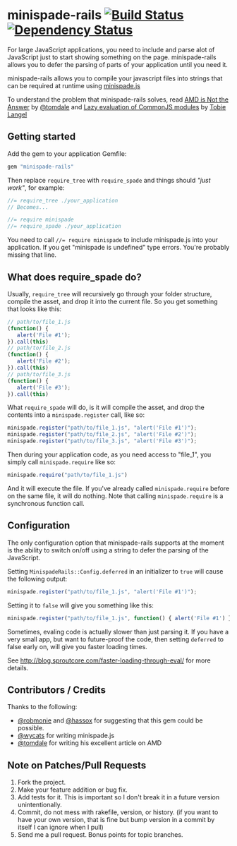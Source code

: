 # minispade-rails  [![Build Status](https://secure.travis-ci.org/keithpitt/minispade-rails.png)](http://travis-ci.org/keithpitt/minispade-rails) [![Dependency Status](https://gemnasium.com/keithpitt/minispade-rails.png)](https://gemnasium.com/keithpitt/minispade-rails)

For large JavaScript applications, you need to include and parse alot of JavaScript just to start showing something on the page. minispade-rails allows you to defer the parsing of parts of your application until you need it.

minispade-rails allows you to compile your javascript files into strings that can be required at runtime using [minispade.js](https://github.com/wycats/minispade)

To understand the problem that minispade-rails solves, read [AMD is Not the Answer](http://tomdale.net/2012/01/amd-is-not-the-answer/) by [@tomdale](http://github.com/tomdale) and [Lazy evaluation of CommonJS modules](http://calendar.perfplanet.com/2011/lazy-evaluation-of-commonjs-modules/) by [Tobie Langel](http://tobielangel.com/)

## Getting started

Add the gem to your application Gemfile:

```ruby
gem "minispade-rails"
```

Then replace `require_tree` with `require_spade` and things should _"just work"_, for example:

```javascript
//= require_tree ./your_application
// Becomes...

//= require minispade
//= require_spade ./your_application
```

You need to call `//= require minispade` to include minispade.js into your application. If you get "minispade is undefined" type errors. You're probably missing that line.

## What does require_spade do?

Usually, `require_tree` will recursively go through your folder structure, compile the asset, and drop it into the current file. So you get something that looks like this:

```javascript
// path/to/file_1.js
(function() {
   alert('File #1');
}).call(this)
// path/to/file_2.js
(function() {
   alert('File #2');
}).call(this)
// path/to/file_3.js
(function() {
   alert('File #3');
}).call(this)
```

What `require_spade` will do, is it will compile the asset, and drop the contents into a `minispade.register` call, like so:

```javascript
minispade.register("path/to/file_1.js", "alert('File #1')");
minispade.register("path/to/file_2.js", "alert('File #2')");
minispade.register("path/to/file_3.js", "alert('File #3')");
```

Then during your application code, as you need access to "file_1", you simply call `minispade.require` like so:

```javascript
minispade.require("path/to/file_1.js")
```

And it will execute the file. If you've already called `minispade.require` before on the same file, it will do nothing. Note that calling `minispade.require` is a synchronous function call.

## Configuration

The only configuration option that minispade-rails supports at the moment is the ability to switch on/off using a string to defer the parsing of the JavaScript.

Setting `MinispadeRails::Config.deferred` in an initializer to `true` will cause the following output:

```javascript
minispade.register("path/to/file_1.js", "alert('File #1')");
```

Setting it to `false` will give you something like this:

```javascript
minispade.register("path/to/file_1.js", function() { alert('File #1') });
```

Sometimes, evaling code is actually slower than just parsing it. If you have a very small app, but want to future-proof the code, then setting `deferred` to false early on, will give you faster loading times.

See http://blog.sproutcore.com/faster-loading-through-eval/ for more details.

## Contributors / Credits

Thanks to the following:

- [@robmonie](http://twitter.com/robmonie) and [@hassox](http://twitter.com/hassox) for suggesting that this gem could be possible.
- [@wycats](http://github.com/wycats) for writing minispade.js
- [@tomdale](http://github.com/tomdale) for writing his excellent article on AMD

## Note on Patches/Pull Requests

1. Fork the project.
2. Make your feature addition or bug fix.
3. Add tests for it. This is important so I don't break it in a future version unintentionally.
4. Commit, do not mess with rakefile, version, or history. (if you want to have your own version, that is fine but bump version in a commit by itself I can ignore when I pull)
5. Send me a pull request. Bonus points for topic branches.
